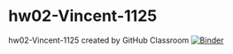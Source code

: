 # hw02-Vincent-1125
hw02-Vincent-1125 created by GitHub Classroom
[![Binder](https://mybinder.org/badge_logo.svg)](https://mybinder.org/v2/gh/UCB-stat-159-s23/hw02-Vincent-1125.git/HEAD?labpath=LOSC_Event_tutorial.ipynb)
